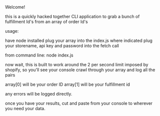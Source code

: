 Welcome!

this is a quickly hacked together CLI application to grab a bunch of fulfillment Id's from an array of order Id's

usage:

have node installed
plug your array into the index.js where indicated
plug your storename, api key and password into the fetch call

from command line: node index.js

now wait,   this is built to work around the 2 per second limit imposed by shopify,  so you'll see your console crawl through your array and log all the pairs

array[0] will be your order ID
array[1] will be your fulfillment id

any errors will be logged directly.

once you have your results,  cut and paste from your console to wherever you need your data.